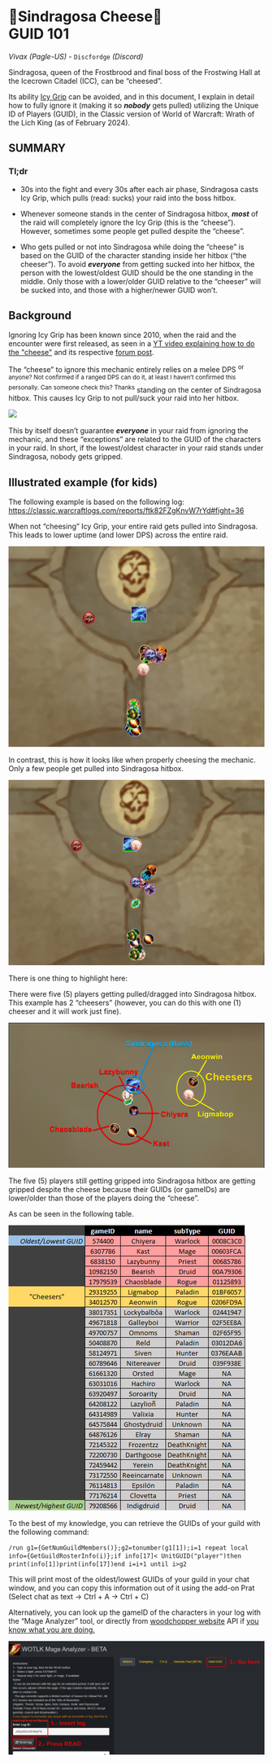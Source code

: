 # 🧀Sindragosa Cheese🧀<br/>GUID 101<br/>

_Vivax (Pagle-US) -_ `Discfordge` _(Discord)_



Sindragosa, queen of the Frostbrood and final boss of the Frostwing Hall at the Icecrown Citadel (ICC), can be “cheesed”. 

Its ability [Icy Grip](https://www.wowhead.com/wotlk/spell=70117/icy-grip) can be avoided, and in this document, I explain in detail how to fully ignore it (making it so _**nobody**_ gets pulled) utilizing the Unique ID of Players (GUID), in the Classic version of World of Warcraft: Wrath of the Lich King (as of February 2024).

## **SUMMARY**
### **Tl;dr**

-	30s into the fight and every 30s after each air phase, Sindragosa casts Icy Grip, which pulls (read: sucks) your raid into the boss hitbox. 

-	Whenever someone stands in the center of Sindragosa hitbox, _**most**_ of the raid will completely ignore the Icy Grip (this is the “cheese”). However, sometimes some people get pulled despite the “cheese”.

-	Who gets pulled or not into Sindragosa while doing the “cheese” is based on the GUID of the character standing inside her hitbox (“the cheeser”). To avoid _**everyone**_ from getting sucked into her hitbox, the person with the lowest/oldest GUID should be the one standing in the middle. Only those with a lower/older GUID relative to the “cheeser” will be sucked into, and those with a higher/newer GUID won’t.



## **Background**

Ignoring Icy Grip has been known since 2010, when the raid and the encounter were first released, as seen in a [YT video explaining how to do the "cheese"](https://www.youtube.com/watch?v=CqIjp4BNY8c&t=37s) and its respective [forum post](https://www.ownedcore.com/forums/world-of-warcraft/world-of-warcraft-exploits/297916-how-avoid-icy-grip-before-blistering-cold-sindragosa.html).

The “cheese” to ignore this mechanic entirely relies on a melee DPS <sup>or anyone? Not confirmed if a ranged DPS can do it, at least I haven’t confirmed this personally. Can someone check this? Thanks</sup> standing on the center of Sindragosa hitbox. This causes Icy Grip to not pull/suck your raid into her hitbox. 

<img src="_img/cheese_visual.ppg" /> <br />

This by itself doesn’t guarantee _**everyone**_ in your raid from ignoring the mechanic, and these “exceptions” are related to the GUID of the characters in your raid.
In short, if the lowest/oldest character in your raid stands under Sindragosa, nobody gets gripped.

## **Illustrated example (for kids)**

The following example is based on the following log:
https://classic.warcraftlogs.com/reports/ftk82FZgKnvW7rYd#fight=36

When not “cheesing” Icy Grip, your entire raid gets pulled into Sindragosa. This leads to lower uptime (and lower DPS) across the entire raid.

![No Cheese](https://raw.githubusercontent.com/ForgeGit/Sindragosa_GUID/main/_img/nocheese_example.gif?token=GHSAT0AAAAAACKWZB6ONUVLR4BFQWTBQLQGZOXLJNA)

In contrast, this is how it looks like when properly cheesing the mechanic. Only a few people get pulled into Sindragosa hitbox.

![Cheese](https://raw.githubusercontent.com/ForgeGit/Sindragosa_GUID/main/_img/cheese_example.gif?token=GHSAT0AAAAAACKWZB6PJ56ZM6RCFSVDYOK2ZOXLJWA)

There is one thing to highlight here: 

There were five (5) players getting pulled/dragged into Sindragosa hitbox. This example has 2 “cheesers” (however, you can do this with one (1) cheeser and it will work just fine).

<img src="_img/zoom_in_example.png" /> <br />

The five (5) players still getting gripped into Sindragosa hitbox are getting gripped despite the cheese because their GUIDs (or gameIDs) are lower/older than those of the players doing the “cheese”.

As can be seen in the following table.

<img src="_img/GUID_table.png" /> <br />

To the best of my knowledge, you can retrieve the GUIDs of your guild with the following command: 
```
/run g1={GetNumGuildMembers()};g2=tonumber(g1[1]);i=1 repeat local info={GetGuildRosterInfo(i)};if info[17]< UnitGUID("player")then print(info[1])print(info[17])end i=i+1 until i>g2
```
This will print most of the oldest/lowest GUIDs of your guild in your chat window, and you can copy this information out of it using the add-on Prat (Select chat as text -> Ctrl + A -> Ctrl + C)

Alternatively, you can look up the gameID of the characters in your log with the “Mage Analyzer” tool, or directly from [woodchopper website](https://classic.warcraftlogs.com/) API if [you know what you are doing.](https://www.warcraftlogs.com/api/docs)

<img src="_img/Magelyzer.png" /> <br />

